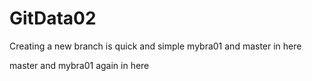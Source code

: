 # GitData02
Creating a new branch is quick and simple
mybra01 and master in here

master  and mybra01 again in here

